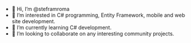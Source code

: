 - 👋 Hi, I’m @steframroma
- 👀 I’m interested in C# programming, Entity Framework, mobile and web site development.
- 🌱 I’m currently learning C# development.
- 💞️ I’m looking to collaborate on any interesting community projects.


<!---
steframroma/steframroma is a ✨ special ✨ repository because its `README.md` (this file) appears on your GitHub profile.
You can click the Preview link to take a look at your changes.
--->
